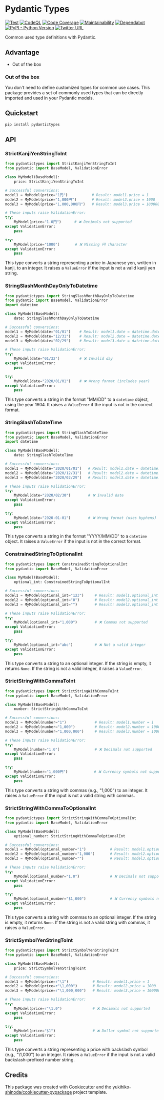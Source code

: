 # Pydantic Types

[![Test](https://github.com/yukihiko-shinoda/pydantic-types/workflows/Test/badge.svg)](https://github.com/yukihiko-shinoda/pydantic-types/actions?query=workflow%3ATest)
[![CodeQL](https://github.com/yukihiko-shinoda/pydantic-types/workflows/CodeQL/badge.svg)](https://github.com/yukihiko-shinoda/pydantic-types/actions?query=workflow%3ACodeQL)
[![Code Coverage](https://qlty.sh/gh/yukihiko-shinoda/projects/pydantic-types/coverage.svg)](https://qlty.sh/gh/yukihiko-shinoda/projects/pydantic-types)
[![Maintainability](https://qlty.sh/badges/11a7c146-f6ee-4d74-8b63-2d2e963ef988/maintainability.svg)](https://qlty.sh/gh/yukihiko-shinoda/projects/pydantic-types)
[![Dependabot](https://flat.badgen.net/github/dependabot/yukihiko-shinoda/pydantic-types?icon=dependabot)](https://github.com/yukihiko-shinoda/pydantic-types/security/dependabot)
[![PyPI - Python Version](https://img.shields.io/pypi/pyversions/pydantictypes)](https://pypi.org/project/pydantictypes)
[![Twitter URL](https://img.shields.io/twitter/url?style=social&url=https%3A%2F%2Fgithub.com%2Fyukihiko-shinoda%2Fpydantic-types)](http://twitter.com/share?text=Pydantic%20Types&url=https://pypi.org/project/pydantictypes/&hashtags=python)

Common used type definitions with Pydantic.

## Advantage

- Out of the box

### Out of the box

You don't need to define customized types for common use cases. This package provides a set of commonly used types that can be directly imported and used in your Pydantic models.

## Quickstart

```bash
pip install pydantictypes
```

## API

### StrictKanjiYenStringToInt

```python
from pydantictypes import StrictKanjiYenStringToInt
from pydantic import BaseModel, ValidationError

class MyModel(BaseModel):
    price: StrictKanjiYenStringToInt

# Successful conversions:
model1 = MyModel(price="1円")           # Result: model1.price = 1
model2 = MyModel(price="1,000円")       # Result: model2.price = 1000  
model3 = MyModel(price="1,000,000円")   # Result: model3.price = 1000000

# These inputs raise ValidationError:
try:
    MyModel(price="1.0円")      # ❌ Decimals not supported
except ValidationError:
    pass

try:
    MyModel(price="1000")       # ❌ Missing 円 character
except ValidationError:
    pass
```
This type converts a string representing a price in Japanese yen, written in kanji, to an integer. It raises a `ValueError` if the input is not a valid kanji yen string.

### StringSlashMonthDayOnlyToDatetime

```python
from pydantictypes import StringSlashMonthDayOnlyToDatetime
from pydantic import BaseModel, ValidationError
import datetime

class MyModel(BaseModel):
    date: StringSlashMonthDayOnlyToDatetime

# Successful conversions:
model1 = MyModel(date="01/01")    # Result: model1.date = datetime.datetime(1904, 1, 1, 0, 0)
model2 = MyModel(date="12/31")    # Result: model2.date = datetime.datetime(1904, 12, 31, 0, 0)  
model3 = MyModel(date="02/29")    # Result: model3.date = datetime.datetime(1904, 2, 29, 0, 0)

# These inputs raise ValidationError:
try:
    MyModel(date="01/32")         # ❌ Invalid day
except ValidationError:
    pass

try:
    MyModel(date="2020/01/01")    # ❌ Wrong format (includes year)
except ValidationError:
    pass
```
This type converts a string in the format "MM/DD" to a `datetime` object, using the year 1904. It raises a `ValueError` if the input is not in the correct format.

### StringSlashToDateTime

```python
from pydantictypes import StringSlashToDateTime
from pydantic import BaseModel, ValidationError
import datetime

class MyModel(BaseModel):
    date: StringSlashToDateTime

# Successful conversions:
model1 = MyModel(date="2020/01/01")   # Result: model1.date = datetime.datetime(2020, 1, 1, 0, 0)
model2 = MyModel(date="2020/12/31")   # Result: model2.date = datetime.datetime(2020, 12, 31, 0, 0)
model3 = MyModel(date="2020/02/29")   # Result: model3.date = datetime.datetime(2020, 2, 29, 0, 0)

# These inputs raise ValidationError:
try:
    MyModel(date="2020/02/30")        # ❌ Invalid date
except ValidationError:
    pass

try:
    MyModel(date="2020-01-01")        # ❌ Wrong format (uses hyphens)
except ValidationError:
    pass
```
This type converts a string in the format "YYYY/MM/DD" to a `datetime` object. It raises a `ValueError` if the input is not in the correct format.

### ConstrainedStringToOptionalInt

```python
from pydantictypes import ConstrainedStringToOptionalInt
from pydantic import BaseModel, ValidationError

class MyModel(BaseModel):
    optional_int: ConstrainedStringToOptionalInt

# Successful conversions:
model1 = MyModel(optional_int="123")     # Result: model1.optional_int = 123
model2 = MyModel(optional_int="0")       # Result: model2.optional_int = 0
model3 = MyModel(optional_int="")        # Result: model3.optional_int = None

# These inputs raise ValidationError:
try:
    MyModel(optional_int="1,000")        # ❌ Commas not supported
except ValidationError:
    pass

try:
    MyModel(optional_int="abc")          # ❌ Not a valid integer
except ValidationError:
    pass
```
This type converts a string to an optional integer. If the string is empty, it returns `None`. If the string is not a valid integer, it raises a `ValueError`.

### StrictStringWithCommaToInt

```python
from pydantictypes import StrictStringWithCommaToInt
from pydantic import BaseModel, ValidationError

class MyModel(BaseModel):
    number: StrictStringWithCommaToInt

# Successful conversions:
model1 = MyModel(number="1")             # Result: model1.number = 1
model2 = MyModel(number="1,000")         # Result: model2.number = 1000
model3 = MyModel(number="1,000,000")     # Result: model3.number = 1000000

# These inputs raise ValidationError:
try:
    MyModel(number="1.0")                # ❌ Decimals not supported
except ValidationError:
    pass

try:
    MyModel(number="1,000円")            # ❌ Currency symbols not supported
except ValidationError:
    pass
```
This type converts a string with commas (e.g., "1,000") to an integer. It raises a `ValueError` if the input is not a valid string with commas.

### StrictStringWithCommaToOptionalInt

```python
from pydantictypes import StrictStringWithCommaToOptionalInt
from pydantic import BaseModel, ValidationError

class MyModel(BaseModel):
    optional_number: StrictStringWithCommaToOptionalInt

# Successful conversions:
model1 = MyModel(optional_number="1")           # Result: model1.optional_number = 1
model2 = MyModel(optional_number="1,000")       # Result: model2.optional_number = 1000
model3 = MyModel(optional_number="")            # Result: model3.optional_number = None

# These inputs raise ValidationError:
try:
    MyModel(optional_number="1.0")              # ❌ Decimals not supported
except ValidationError:
    pass

try:
    MyModel(optional_number="$1,000")           # ❌ Currency symbols not supported
except ValidationError:
    pass
```
This type converts a string with commas to an optional integer. If the string is empty, it returns `None`. If the string is not a valid string with commas, it raises a `ValueError`.

### StrictSymbolYenStringToInt

```python
from pydantictypes import StrictSymbolYenStringToInt
from pydantic import BaseModel, ValidationError

class MyModel(BaseModel):
    price: StrictSymbolYenStringToInt

# Successful conversions:
model1 = MyModel(price=r"\1")           # Result: model1.price = 1
model2 = MyModel(price=r"\1,000")       # Result: model2.price = 1000
model3 = MyModel(price=r"\1,000,000")   # Result: model3.price = 1000000

# These inputs raise ValidationError:
try:
    MyModel(price=r"\1.0")              # ❌ Decimals not supported
except ValidationError:
    pass

try:
    MyModel(price="$1")                 # ❌ Dollar symbol not supported
except ValidationError:
    pass
```
This type converts a string representing a price with backslash symbol (e.g., "\\1,000") to an integer. It raises a `ValueError` if the input is not a valid backslash-prefixed number string.

## Credits

This package was created with [Cookiecutter] and the [yukihiko-shinoda/cookiecutter-pypackage] project template.

[Cookiecutter]: https://github.com/audreyr/cookiecutter
[yukihiko-shinoda/cookiecutter-pypackage]: https://github.com/audreyr/cookiecutter-pypackage
